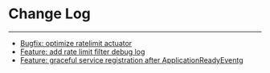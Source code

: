 # Change Log
---

- [Bugfix: optimize ratelimit actuator](https://github.com/Tencent/spring-cloud-tencent/pull/413)
- [Feature: add rate limit filter debug log](https://github.com/Tencent/spring-cloud-tencent/pull/417)
- [Feature: graceful service registration after ApplicationReadyEventg](https://github.com/Tencent/spring-cloud-tencent/pull/441)
